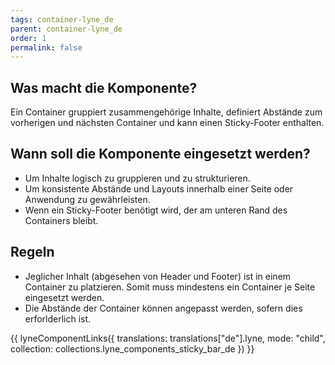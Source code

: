 ```yaml
---
tags: container-lyne_de
parent: container-lyne_de
order: 1
permalink: false
---
```


## Was macht die Komponente?
Ein Container gruppiert zusammengehörige Inhalte, definiert Abstände zum vorherigen und nächsten Container und kann einen Sticky-Footer enthalten.

## Wann soll die Komponente eingesetzt werden?
* Um Inhalte logisch zu gruppieren und zu strukturieren.
* Um konsistente Abstände und Layouts innerhalb einer Seite oder Anwendung zu gewährleisten.
* Wenn ein Sticky-Footer benötigt wird, der am unteren Rand des Containers bleibt.

## Regeln
* Jeglicher Inhalt (abgesehen von Header und Footer) ist in einem Container zu platzieren. Somit muss mindestens ein Container je Seite eingesetzt werden.
* Die Abstände der Container können angepasst werden, sofern dies erforlderlich ist.

{{ lyneComponentLinks({
  translations: translations["de"].lyne,
  mode: "child",
  collection: collections.lyne_components_sticky_bar_de
}) }}
